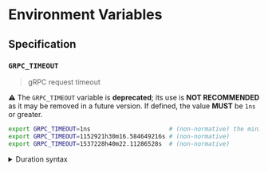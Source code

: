 # Environment Variables

## Specification

### `GRPC_TIMEOUT`

> gRPC request timeout

⚠️ The `GRPC_TIMEOUT` variable is **deprecated**; its use is **NOT RECOMMENDED**
as it may be removed in a future version. If defined, the value **MUST** be
`1ns` or greater.

```bash
export GRPC_TIMEOUT=1ns                      # (non-normative) the minimum accepted value
export GRPC_TIMEOUT=1152921h30m16.584649216s # (non-normative)
export GRPC_TIMEOUT=1537228h40m22.11286528s  # (non-normative)
```

<details>
<summary>Duration syntax</summary>

Durations are specified as a sequence of decimal numbers, each with an optional
fraction and a unit suffix, such as `300ms`, `-1.5h` or `2h45m`. Supported time
units are `ns`, `us` (or `µs`), `ms`, `s`, `m`, `h`.

</details>
